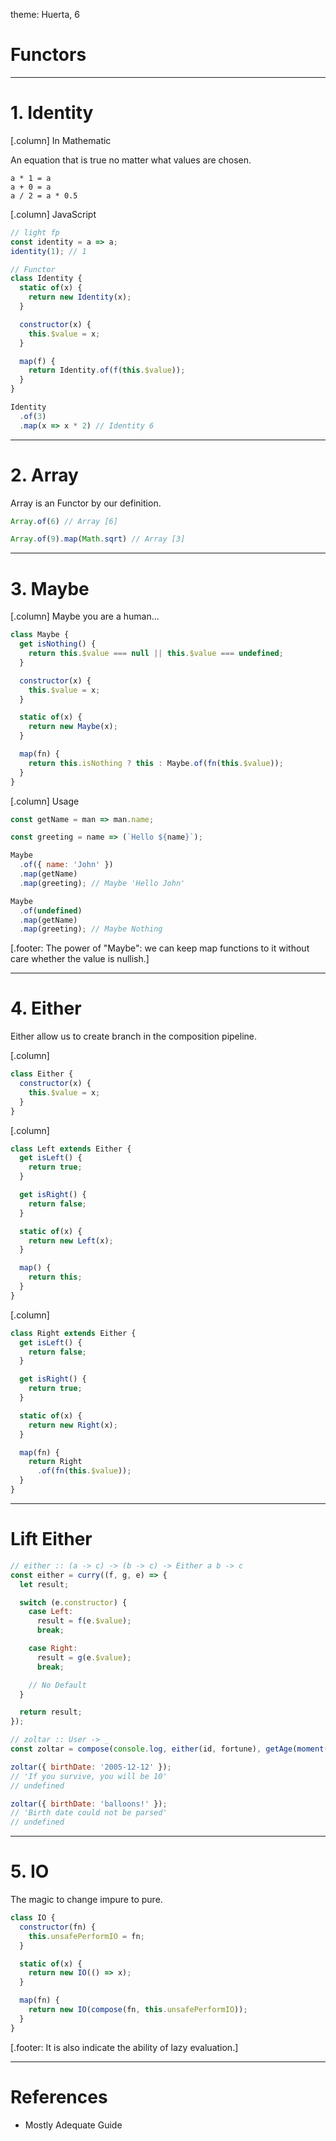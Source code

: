 theme: Huerta, 6

# Functors

---

# 1. Identity

[.column]
In Mathematic

An equation that is true no matter what values are chosen.

```
a * 1 = a
a + 0 = a
a / 2 = a * 0.5
```

[.column]
JavaScript

```javascript
// light fp
const identity = a => a;
identity(1); // 1

// Functor
class Identity {
  static of(x) {
    return new Identity(x);
  }

  constructor(x) {
    this.$value = x;
  }

  map(f) {
    return Identity.of(f(this.$value));
  }
}

Identity
  .of(3)
  .map(x => x * 2) // Identity 6
```

---

# 2. Array

Array is an Functor by our definition.

```javascript
Array.of(6) // Array [6]

Array.of(9).map(Math.sqrt) // Array [3]
```

---

# 3. Maybe

[.column]
Maybe you are a human...

```javascript
class Maybe {
  get isNothing() {
    return this.$value === null || this.$value === undefined;
  }

  constructor(x) {
    this.$value = x;
  }

  static of(x) {
    return new Maybe(x);
  }

  map(fn) {
    return this.isNothing ? this : Maybe.of(fn(this.$value));
  }
}
```

[.column]
Usage

```javascript
const getName = man => man.name;

const greeting = name => (`Hello ${name}`);

Maybe
  .of({ name: 'John' })
  .map(getName)
  .map(greeting); // Maybe 'Hello John'

Maybe
  .of(undefined)
  .map(getName)
  .map(greeting); // Maybe Nothing
```

[.footer: The power of "Maybe": we can keep map functions to it without care whether the value is nullish.]

---

# 4. Either

Either allow us to create branch in the composition pipeline.

[.column]
```javascript
class Either {
  constructor(x) {
    this.$value = x;
  }
}
```

[.column]
```javascript
class Left extends Either {
  get isLeft() {
    return true;
  }

  get isRight() {
    return false;
  }

  static of(x) {
    return new Left(x);
  }

  map() {
    return this;
  }
}
```

[.column]
```javascript
class Right extends Either {
  get isLeft() {
    return false;
  }

  get isRight() {
    return true;
  }

  static of(x) {
    return new Right(x);
  }

  map(fn) {
    return Right
      .of(fn(this.$value));
  }
}
```

---

# Lift Either

```javascript
// either :: (a -> c) -> (b -> c) -> Either a b -> c
const either = curry((f, g, e) => {
  let result;

  switch (e.constructor) {
    case Left:
      result = f(e.$value);
      break;

    case Right:
      result = g(e.$value);
      break;

    // No Default
  }

  return result;
});

// zoltar :: User -> _
const zoltar = compose(console.log, either(id, fortune), getAge(moment()));

zoltar({ birthDate: '2005-12-12' });
// 'If you survive, you will be 10'
// undefined

zoltar({ birthDate: 'balloons!' });
// 'Birth date could not be parsed'
// undefined
```

---

# 5. IO

The magic to change impure to pure.

```javascript
class IO {
  constructor(fn) {
    this.unsafePerformIO = fn;
  }

  static of(x) {
    return new IO(() => x);
  }

  map(fn) {
    return new IO(compose(fn, this.unsafePerformIO));
  }
}
```

[.footer: It is also indicate the ability of lazy evaluation.]

---

# References

* Mostly Adequate Guide
